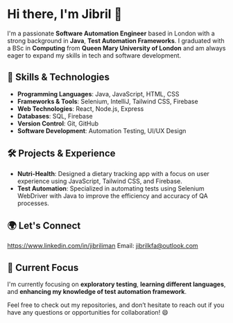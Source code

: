 # Hi there, I'm Jibril 👋

I'm a passionate **Software Automation Engineer** based in London with a strong background in **Java**, **Test Automation Frameworks**. I graduated with a BSc in **Computing** from **Queen Mary University of London** and am always eager to expand my skills in tech and software development.

## 🚀 Skills & Technologies
- **Programming Languages**: Java, JavaScript, HTML, CSS
- **Frameworks & Tools**: Selenium, IntelliJ, Tailwind CSS, Firebase
- **Web Technologies**: React, Node.js, Express
- **Databases**: SQL, Firebase
- **Version Control**: Git, GitHub
- **Software Development**: Automation Testing, UI/UX Design

## 🛠️ Projects & Experience
- **Nutri-Health**: Designed a dietary tracking app with a focus on user experience using JavaScript, Tailwind CSS, and Firebase.
- **Test Automation**: Specialized in automating tests using Selenium WebDriver with Java to improve the efficiency and accuracy of QA processes.
  
## 🌍 Let's Connect
https://www.linkedin.com/in/jibriliman
Email: jibrilkfa@outlook.com

## 🎯 Current Focus
I'm currently focusing on **exploratory testing**, **learning different languages**, and **enhancing my knowledge of test automation framework**.


Feel free to check out my repositories, and don’t hesitate to reach out if you have any questions or opportunities for collaboration! 😄
